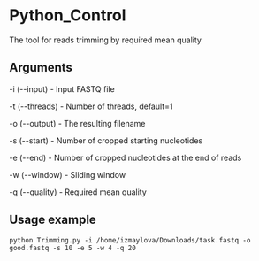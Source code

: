 # Python_Control
The tool for reads trimming by required mean quality
## Arguments
-i (--input) - Input FASTQ file

-t (--threads) - Number of threads, default=1

-o (--output) - The resulting filename

-s (--start) - Number of cropped starting nucleotides

-e (--end) - Number of cropped nucleotides at the end of reads

-w (--window) - Sliding window

-q (--quality) - Required mean quality

  ## Usage example
  
  `python Trimming.py -i /home/izmaylova/Downloads/task.fastq -o good.fastq -s 10 -e 5 -w 4 -q 20`
